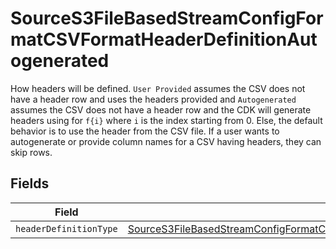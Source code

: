 # SourceS3FileBasedStreamConfigFormatCSVFormatHeaderDefinitionAutogenerated

How headers will be defined. `User Provided` assumes the CSV does not have a header row and uses the headers provided and `Autogenerated` assumes the CSV does not have a header row and the CDK will generate headers using for `f{i}` where `i` is the index starting from 0. Else, the default behavior is to use the header from the CSV file. If a user wants to autogenerate or provide column names for a CSV having headers, they can skip rows.


## Fields

| Field                                                                                                                                                                                                                 | Type                                                                                                                                                                                                                  | Required                                                                                                                                                                                                              | Description                                                                                                                                                                                                           |
| --------------------------------------------------------------------------------------------------------------------------------------------------------------------------------------------------------------------- | --------------------------------------------------------------------------------------------------------------------------------------------------------------------------------------------------------------------- | --------------------------------------------------------------------------------------------------------------------------------------------------------------------------------------------------------------------- | --------------------------------------------------------------------------------------------------------------------------------------------------------------------------------------------------------------------- |
| `headerDefinitionType`                                                                                                                                                                                                | [SourceS3FileBasedStreamConfigFormatCSVFormatHeaderDefinitionAutogeneratedHeaderDefinitionType](../../models/shared/SourceS3FileBasedStreamConfigFormatCSVFormatHeaderDefinitionAutogeneratedHeaderDefinitionType.md) | :heavy_minus_sign:                                                                                                                                                                                                    | N/A                                                                                                                                                                                                                   |
